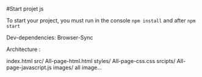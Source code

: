 #Start projet js

To start your project, you must run in the console `npm install` and after `npm start`

Dev-dependencies: Browser-Sync

Architecture :

index.html
    src/
        All-page-html.html
        styles/
            All-page-css.css
        srcipts/
            All-page-javascript.js
        images/
            all image...
        
